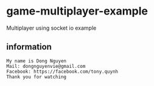 # game-multiplayer-example
Multiplayer using socket io example
## information

```
My name is Dong Nguyen
Mail: dongnguyenvie@gmail.com
Facebook: https://facebook.com/tony.quynh
Thank you for watching
```

